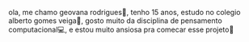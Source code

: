 ola, me chamo geovana rodrigues🌻, tenho 15 anos, estudo no colegio alberto gomes veiga🏫, gosto muito da disciplina de pensamento computacional💻, e estou muito ansiosa pra comecar esse projeto🖤
